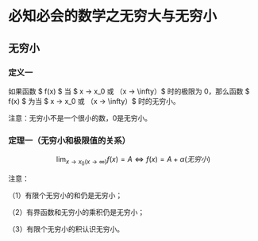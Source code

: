 # 必知必会的数学之无穷大与无穷小

## 无穷小

### 定义一

如果函数 $ f(x) $ 当 $ x → x_0 或 （x → \infty）$ 时的极限为 0，那么函数 $ f(x) $ 为当 $ x → x_0 或 （x → \infty）$ 时的无穷小。

注意：无穷小不是一个很小的数，0是无穷小。

### 定理一（无穷小和极限值的关系）

$$ \lim_{x → x_0 (x → \infty)} f(x) = A \Longleftrightarrow f(x) = A + \alpha (无穷小) $$

注意：

（1）有限个无穷小的和仍是无穷小；

（2）有界函数和无穷小的乘积仍是无穷小；

（3）有限个无穷小的积认识无穷小。
